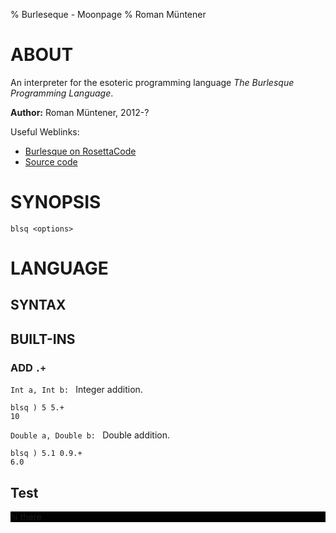 % Burleseque - Moonpage
% Roman Müntener

# ABOUT

An interpreter for the esoteric programming language *The Burlesque Programming Language*. 

**Author:** Roman Müntener, 2012-?

Useful Weblinks:

* [Burlesque on RosettaCode](http://rosettacode.org/wiki/Category:Burlesque)
* [Source code](http://github.com/FMNSSun/Burlesque)

# SYNOPSIS

```cmdline
blsq <options>
```

# LANGUAGE

## SYNTAX

## BUILT-INS

### ADD ```.+```

```Int a, Int b: ``` Integer addition.

```shell
blsq ) 5 5.+
10
```

```Double a, Double b: ``` Double addition.

```shell
blsq ) 5.1 0.9.+
6.0
```

## Test

<div style="background-color: black">
 hi there
</div>
